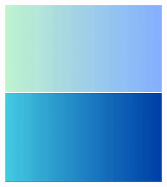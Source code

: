 <!--
**Vic102/Vic102** is a ✨ _special_ ✨ repository because its `README.md` (this file) appears on your GitHub profile.

Here are some ideas to get you started:

- 🔭 I’m currently working on ...
- 🌱 I’m currently learning ...
- 👯 I’m looking to collaborate on ...
- 🤔 I’m looking for help with ...
- 💬 Ask me about ...
- 📫 How to reach me: ...
- 😄 Pronouns: ...
- ⚡ Fun fact: ...
<video width="100%" height="auto" muted="" loop="" autoplay="">
  <source src="GithubIntro.mp4" type="video/mp4">
</video>
-->
<div align="center">
  <img src="Hi_there!!.gif#gh-light-mode-only" width="auto" height="auto" />
  <img src="Hi_there!!_Dark.gif#gh-dark-mode-only" width="auto" height="auto" />
</div>

